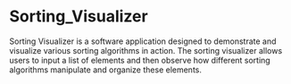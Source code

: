 # Sorting_Visualizer
Sorting Visualizer is a software application designed to demonstrate and visualize various sorting algorithms in action. The sorting visualizer allows users to input a list of elements and then observe how different sorting algorithms manipulate and organize these elements.
